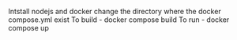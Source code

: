 Intstall nodejs and docker
change the directory where the docker compose.yml exist
To build - docker compose build
To run - docker compose up
